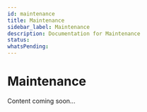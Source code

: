 ```yaml
---
id: maintenance
title: Maintenance
sidebar_label: Maintenance
description: Documentation for Maintenance
status: 
whatsPending: 
---
```


# Maintenance

Content coming soon...

